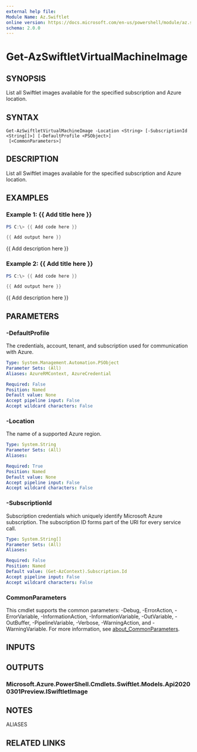 ```yaml
---
external help file:
Module Name: Az.Swiftlet
online version: https://docs.microsoft.com/en-us/powershell/module/az.swiftlet/get-azswiftletvirtualmachineimage
schema: 2.0.0
---
```


# Get-AzSwiftletVirtualMachineImage

## SYNOPSIS
List all Swiftlet images available for the specified subscription and Azure location.

## SYNTAX

```
Get-AzSwiftletVirtualMachineImage -Location <String> [-SubscriptionId <String[]>] [-DefaultProfile <PSObject>]
 [<CommonParameters>]
```

## DESCRIPTION
List all Swiftlet images available for the specified subscription and Azure location.

## EXAMPLES

### Example 1: {{ Add title here }}
```powershell
PS C:\> {{ Add code here }}

{{ Add output here }}
```

{{ Add description here }}

### Example 2: {{ Add title here }}
```powershell
PS C:\> {{ Add code here }}

{{ Add output here }}
```

{{ Add description here }}

## PARAMETERS

### -DefaultProfile
The credentials, account, tenant, and subscription used for communication with Azure.

```yaml
Type: System.Management.Automation.PSObject
Parameter Sets: (All)
Aliases: AzureRMContext, AzureCredential

Required: False
Position: Named
Default value: None
Accept pipeline input: False
Accept wildcard characters: False
```

### -Location
The name of a supported Azure region.

```yaml
Type: System.String
Parameter Sets: (All)
Aliases:

Required: True
Position: Named
Default value: None
Accept pipeline input: False
Accept wildcard characters: False
```

### -SubscriptionId
Subscription credentials which uniquely identify Microsoft Azure subscription.
The subscription ID forms part of the URI for every service call.

```yaml
Type: System.String[]
Parameter Sets: (All)
Aliases:

Required: False
Position: Named
Default value: (Get-AzContext).Subscription.Id
Accept pipeline input: False
Accept wildcard characters: False
```

### CommonParameters
This cmdlet supports the common parameters: -Debug, -ErrorAction, -ErrorVariable, -InformationAction, -InformationVariable, -OutVariable, -OutBuffer, -PipelineVariable, -Verbose, -WarningAction, and -WarningVariable. For more information, see [about_CommonParameters](http://go.microsoft.com/fwlink/?LinkID=113216).

## INPUTS

## OUTPUTS

### Microsoft.Azure.PowerShell.Cmdlets.Swiftlet.Models.Api20200301Preview.ISwiftletImage

## NOTES

ALIASES

## RELATED LINKS

